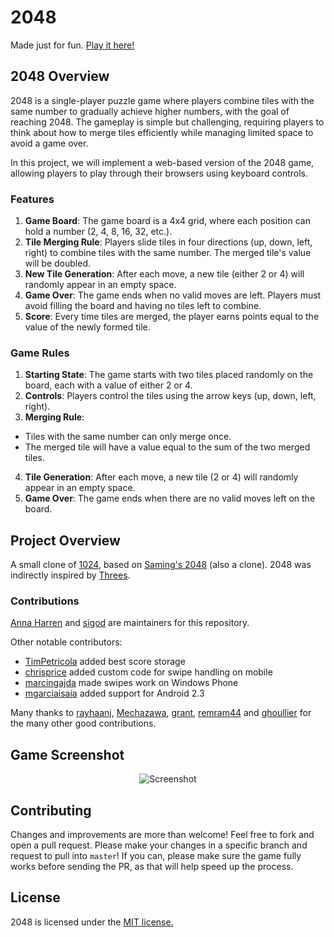 # 2048

Made just for fun. [Play it here!](https://2048online.top/)

## 2048 Overview

2048 is a single-player puzzle game where players combine tiles with the same number to gradually achieve higher numbers, with the goal of reaching 2048. The gameplay is simple but challenging, requiring players to think about how to merge tiles efficiently while managing limited space to avoid a game over.

In this project, we will implement a web-based version of the 2048 game, allowing players to play through their browsers using keyboard controls.

### Features

1. **Game Board**: The game board is a 4x4 grid, where each position can hold a number (2, 4, 8, 16, 32, etc.).
2. **Tile Merging Rule**: Players slide tiles in four directions (up, down, left, right) to combine tiles with the same number. The merged tile's value will be doubled.
3. **New Tile Generation**: After each move, a new tile (either 2 or 4) will randomly appear in an empty space.
4. **Game Over**: The game ends when no valid moves are left. Players must avoid filling the board and having no tiles left to combine.
5. **Score**: Every time tiles are merged, the player earns points equal to the value of the newly formed tile.

### Game Rules

1. **Starting State**: The game starts with two tiles placed randomly on the board, each with a value of either 2 or 4.
2. **Controls**: Players control the tiles using the arrow keys (up, down, left, right).
3. **Merging Rule**:

- Tiles with the same number can only merge once.
- The merged tile will have a value equal to the sum of the two merged tiles.

4. **Tile Generation**: After each move, a new tile (2 or 4) will randomly appear in an empty space.
5. **Game Over**: The game ends when there are no valid moves left on the board.

## Project Overview

A small clone of [1024](https://play.google.com/store/apps/details?id=com.veewo.a1024), based on [Saming's 2048](http://saming.fr/p/2048/) (also a clone). 2048 was indirectly inspired by [Threes](https://asherv.com/threes/).

### Contributions

[Anna Harren](https://github.com/iirelu/) and [sigod](https://github.com/sigod) are maintainers for this repository.

Other notable contributors:

- [TimPetricola](https://github.com/TimPetricola) added best score storage
- [chrisprice](https://github.com/chrisprice) added custom code for swipe handling on mobile
- [marcingajda](https://github.com/marcingajda) made swipes work on Windows Phone
- [mgarciaisaia](https://github.com/mgarciaisaia) added support for Android 2.3

Many thanks to [rayhaanj](https://github.com/rayhaanj), [Mechazawa](https://github.com/Mechazawa), [grant](https://github.com/grant), [remram44](https://github.com/remram44) and [ghoullier](https://github.com/ghoullier) for the many other good contributions.

## Game Screenshot

<p align="center">
  <img src="https://cloud.githubusercontent.com/assets/1175750/8614312/280e5dc2-26f1-11e5-9f1f-5891c3ca8b26.png" alt="Screenshot"/>
</p>

## Contributing

Changes and improvements are more than welcome! Feel free to fork and open a pull request. Please make your changes in a specific branch and request to pull into `master`! If you can, please make sure the game fully works before sending the PR, as that will help speed up the process.

## License

2048 is licensed under the [MIT license.](./LICENSE.txt)

